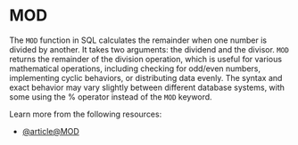 # MOD

The `MOD` function in SQL calculates the remainder when one number is divided by another. It takes two arguments: the dividend and the divisor. `MOD` returns the remainder of the division operation, which is useful for various mathematical operations, including checking for odd/even numbers, implementing cyclic behaviors, or distributing data evenly. The syntax and exact behavior may vary slightly between different database systems, with some using the % operator instead of the `MOD` keyword.

Learn more from the following resources:

- [@article@MOD](https://www.w3schools.com/sql/func_mysql_mod.asp)